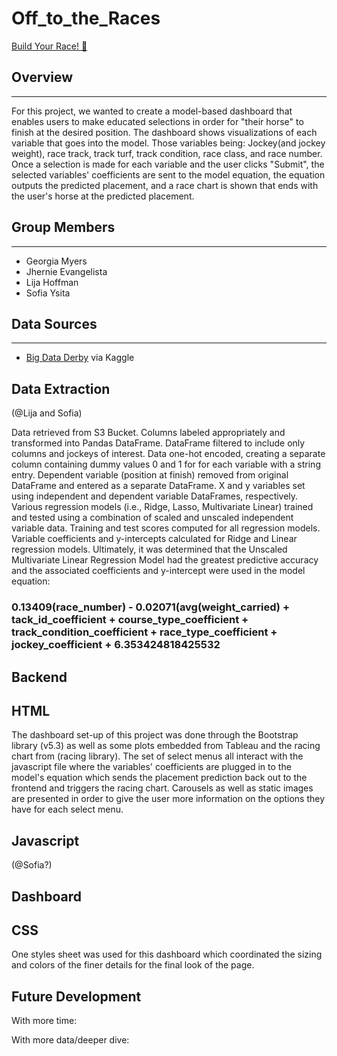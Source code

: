 # Off_to_the_Races
[Build Your Race! :horse:](https://gmyers95.github.io/Off_to_the_Races/FrontEnd/index.html)

## Overview  
<hr>
For this project, we wanted to create a model-based dashboard that enables users to make educated selections in order for "their horse" to finish at the desired position. The dashboard shows visualizations of each variable that goes into the model. Those variables being: Jockey(and jockey weight), race track, track turf, track condition, race class, and race number. Once a selection is made for each variable and the user clicks "Submit", the selected variables' coefficients are sent to the model equation, the equation outputs the predicted placement, and a race chart is shown that ends with the user's horse at the predicted placement.

## Group Members
<hr>  

* Georgia Myers
* Jhernie Evangelista
* Lija Hoffman
* Sofia Ysita

## Data Sources  
<hr>  

* [Big Data Derby](https://www.kaggle.com/competitions/big-data-derby-2022/data) via Kaggle

## Data Extraction

(@Lija and Sofia)

Data retrieved from S3 Bucket. Columns labeled appropriately and transformed into Pandas DataFrame. DataFrame filtered to include only columns and jockeys of interest. Data one-hot encoded, creating a separate column containing dummy values 0 and 1 for for each variable with a string entry. Dependent variable (position at finish) removed from original DataFrame and entered as a separate DataFrame. X and y variables set using independent and dependent variable DataFrames, respectively. Various regression models (i.e., Ridge, Lasso, Multivariate Linear) trained and tested using a combination of scaled and unscaled independent variable data. Training and test scores computed for all regression models. Variable coefficients and y-intercepts calculated for Ridge and Linear regression models. Ultimately, it was determined that the Unscaled Multivariate Linear Regression Model had the greatest predictive accuracy and the associated coefficients and y-intercept were used in the model equation:
 
### 0.13409(race_number) - 0.02071(avg(weight_carried) + tack_id_coefficient + course_type_coefficient + track_condition_coefficient + race_type_coefficient + jockey_coefficient + 6.353424818425532



## Backend



## HTML
The dashboard set-up of this project was done through the Bootstrap library (v5.3) as well as some plots embedded from Tableau and the racing chart from (racing library). The set of select menus all interact with the javascript file where the variables' coefficients are plugged in to the model's equation which sends the placement prediction back out to the frontend and triggers the racing chart. Carousels as well as static images are presented in order to give the user more information on the options they have for each select menu.

## Javascript
(@Sofia?)

## Dashboard 

## CSS

One styles sheet was used for this dashboard which coordinated the sizing and colors of the finer details for the final look of the page.


## Future Development
With more time:

        
With more data/deeper dive:
